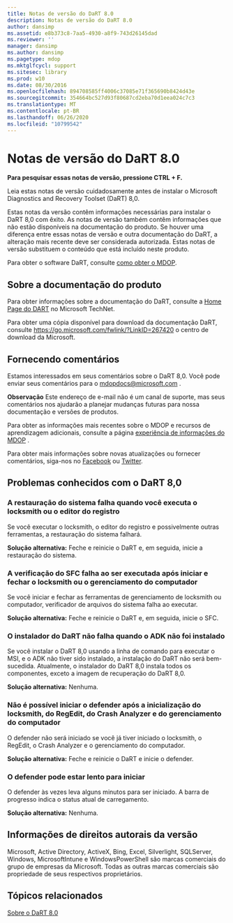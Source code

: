 ```yaml
---
title: Notas de versão do DaRT 8.0
description: Notas de versão do DaRT 8.0
author: dansimp
ms.assetid: e8b373c8-7aa5-4930-a8f9-743d26145dad
ms.reviewer: ''
manager: dansimp
ms.author: dansimp
ms.pagetype: mdop
ms.mktglfcycl: support
ms.sitesec: library
ms.prod: w10
ms.date: 08/30/2016
ms.openlocfilehash: 894708585ff4006c37085e71f365690b8424d43e
ms.sourcegitcommit: 354664bc527d93f80687cd2eba70d1eea024c7c3
ms.translationtype: MT
ms.contentlocale: pt-BR
ms.lasthandoff: 06/26/2020
ms.locfileid: "10799542"
---
```

# Notas de versão do DaRT 8.0


**Para pesquisar essas notas de versão, pressione CTRL + F.**

Leia estas notas de versão cuidadosamente antes de instalar o Microsoft Diagnostics and Recovery Toolset (DaRT) 8,0.

Estas notas da versão contêm informações necessárias para instalar o DaRT 8,0 com êxito. As notas de versão também contêm informações que não estão disponíveis na documentação do produto. Se houver uma diferença entre essas notas de versão e outra documentação do DaRT, a alteração mais recente deve ser considerada autorizada. Estas notas de versão substituem o conteúdo que está incluído neste produto.

Para obter o software DaRT, consulte [como obter o MDOP](https://go.microsoft.com/fwlink/?LinkId=322049).

## Sobre a documentação do produto


Para obter informações sobre a documentação do DaRT, consulte a [Home Page do DART](https://go.microsoft.com/fwlink/?LinkID=252096) no Microsoft TechNet.

Para obter uma cópia disponível para download da documentação DaRT, consulte <https://go.microsoft.com/fwlink/?LinkID=267420> o centro de download da Microsoft.

## Fornecendo comentários


Estamos interessados em seus comentários sobre o DaRT 8,0. Você pode enviar seus comentários para o <mdopdocs@microsoft.com> .

**Observação**  Este endereço de e-mail não é um canal de suporte, mas seus comentários nos ajudarão a planejar mudanças futuras para nossa documentação e versões de produtos.

 

Para obter as informações mais recentes sobre o MDOP e recursos de aprendizagem adicionais, consulte a página [experiência de informações do MDOP](https://go.microsoft.com/fwlink/p/?LinkId=236032) .

Para obter mais informações sobre novas atualizações ou fornecer comentários, siga-nos no [Facebook](https://go.microsoft.com/fwlink/p/?LinkId=242445) ou [Twitter](https://go.microsoft.com/fwlink/p/?LinkId=242447).

## Problemas conhecidos com o DaRT 8,0


### A restauração do sistema falha quando você executa o locksmith ou o editor do registro

Se você executar o locksmith, o editor do registro e possivelmente outras ferramentas, a restauração do sistema falhará.

**Solução alternativa:** Feche e reinicie o DaRT e, em seguida, inicie a restauração do sistema.

### A verificação do SFC falha ao ser executada após iniciar e fechar o locksmith ou o gerenciamento do computador

Se você iniciar e fechar as ferramentas de gerenciamento de locksmith ou computador, verificador de arquivos do sistema falha ao executar.

**Solução alternativa:** Feche e reinicie o DaRT e, em seguida, inicie o SFC.

### <a href="" id="-------------dart-installer-does-not-fail-when-adk-has-not-been-installed"></a> O instalador do DaRT não falha quando o ADK não foi instalado

Se você instalar o DaRT 8,0 usando a linha de comando para executar o MSI, e o ADK não tiver sido instalado, a instalação do DaRT não será bem-sucedida. Atualmente, o instalador do DaRT 8,0 instala todos os componentes, exceto a imagem de recuperação do DaRT 8,0.

**Solução alternativa:** Nenhuma.

### Não é possível iniciar o defender após a inicialização do locksmith, do RegEdit, do Crash Analyzer e do gerenciamento do computador

O defender não será iniciado se você já tiver iniciado o locksmith, o RegEdit, o Crash Analyzer e o gerenciamento do computador.

**Solução alternativa:** Feche e reinicie o DaRT e inicie o defender.

### O defender pode estar lento para iniciar

O defender às vezes leva alguns minutos para ser iniciado. A barra de progresso indica o status atual de carregamento.

**Solução alternativa:** Nenhuma.

## Informações de direitos autorais da versão


Microsoft, Active Directory, ActiveX, Bing, Excel, Silverlight, SQLServer, Windows, MicrosoftIntune e WindowsPowerShell são marcas comerciais do grupo de empresas da Microsoft. Todas as outras marcas comerciais são propriedade de seus respectivos proprietários.



## Tópicos relacionados


[Sobre o DaRT 8.0](about-dart-80-dart-8.md)

 

 





